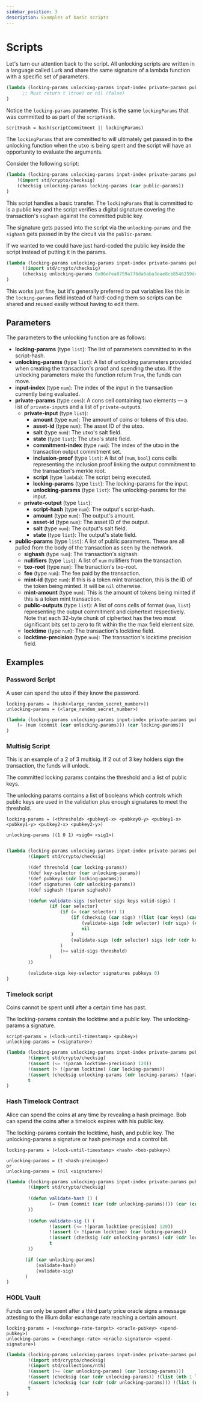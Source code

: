 ```yaml
---
sidebar_position: 3
description: Examples of basic scripts
---
```


# Scripts

Let's turn our attention back to the script. All unlocking scripts are written in a language called Lurk and share the same
signature of a lambda function with a specific set of parameters.

```lisp
(lambda (locking-params unlocking-params input-index private-params public-params)
      ;; Must return t (true) or nil (false)
)
```

Notice the `locking-params` parameter. This is the same `lockingParams` that was committed to as part of the `scriptHash`.

```
scritHash = hash(scriptCommitment || lockingParams)
```

The `lockingParams` that are committed to will ultimately get passed in to the unlocking function when the utxo is being
spent and the script will have an opportunity to evaluate the arguments.

Consider the following script:

```lisp
(lambda (locking-params unlocking-params input-index private-params public-params)
    !(import std/crypto/checksig)
    (checksig unlocking-params locking-params (car public-params))
)
```

This script handles a basic transfer. The `lockingParams` that is committed to is a public key and the script verifies
a digital signature covering the transaction's `sighash` against the committed public key.

The signature gets passed into the script via the `unlocking-params` and the `sighash` gets passed in by the circuit via 
the `public-params`.

If we wanted to we could have just hard-coded the public key inside the script instead of putting it in the params.

```lisp
(lambda (locking-params unlocking-params input-index private-params public-params)
      !(import std/crypto/checksig)
      (checksig unlocking-params 0x06efea8759a776da6aba3eae8cb8546259dcbf8b972336218eb60ebec93d5136 (car public-params))
)
```

This works just fine, but it's generally preferred to put variables like this in the `locking-params` field instead of hard-coding
them so scripts can be shared and reused easily without having to edit them.

## Parameters

The parameters to the unlocking function are as follows:

- **locking-params** (type `list`): The list of parameters committed to in the script-hash.
- **unlocking-params** (type `list`): A list of unlocking parameters provided when creating the transaction's proof and spending the utxo. If the unlocking parameters make the function return `True`, the funds can move.
- **input-index** (type `num`): The index of the input in the transaction currently being evaluated.
- **private-params** (type `cons`): A cons cell containing two elements ― a list of `private-input`s and a list of `private-output`s.
    - **private-input** (type `list`):
        - **amount** (type `num`): The amount of coins or tokens of this utxo.
        - **asset-id** (type `num`): The asset ID of the utxo.
        - **salt** (type `num`): The utxo's salt field.
        - **state** (type `list`): The utxo's state field.
        - **commitment-index** (type `num`): The index of the utxo in the transaction output commitment set.
        - **inclusion-proof** (type `list`): A list of (`num`, `bool`) cons cells representing the inclusion proof linking the output commitment to the transaction's merkle root.
        - **script** (type `lambda`): The script being executed.
        - **locking-params** (type `list`): The locking-params for the input.
        - **unlocking-params** (type `list`): The unlocking-params for the input.
    - **private-output** (type `list`):
        - **script-hash** (type `num`): The output's script-hash.
        - **amount** (type `num`): The output's amount.
        - **asset-id** (type `num`): The asset ID of the output.
        - **salt** (type `num`): The output's salt field.
        - **state** (type `list`): The output's state field.
- **public-params** (type `list`): A list of public parameters. These are all pulled from the body of the transaction as
seen by the network.
  - **sighash** (type `num`): The transaction's sighash.
  - **nullifiers** (type `list`): A list of `num` nullifiers from the transaction.
  - **txo-root** (type `num`): The tranaction's txo-root.
  - **fee** (type `num`): The fee paid by the transaction.
  - **mint-id** (type `num`): If this is a token mint transaction, this is the ID of the token being minted. It will be `nil` otherwise.
  - **mint-amount** (type `num`): This is the amount of tokens being minted if this is a token mint transaction.
  - **public-outputs** (type `list`): A list of cons cells of format (`num`, `list`) representing the output commitment and
ciphertext respectively. Note that each 32-byte chunk of ciphertext has the two most significant bits set to zero to fit within the
the max field element size.
  - **locktime** (type `num`): The transaction's locktime field.
  - **locktime-precision** (type `num`): The transaction's locktime precision field.

## Examples

### Password Script

A user can spend the utxo if they know the password. 

```
locking-params = (hash(<large_random_secret_number>))
unlocking-params = (<large_random_secret_number>)
```

```lisp
(lambda (locking-params unlocking-params input-index private-params public-params)
    (= (num (commit (car unlocking-params))) (car locking-params))
)
```

### Multisig Script

This is an example of a 2 of 3 multisig. If 2 out of 3 key holders sign the transaction, the funds will unlock.

The committed locking params contains the threshold and a list of public keys.

The unlocking params contains a list of booleans which controls which public keys are used in the validation plus
enough signatures to meet the threshold.

```
locking-params = (<threshold> <pubkey0-x> <pubkey0-y> <pubkey1-x> <pubkey1-y> <pubkey2-x> <pubkey2-y>)
                 
unlocking-params ((1 0 1) <sig0> <sig1>)
                 
```

```lisp
(lambda (locking-params unlocking-params input-index private-params public-params)
        !(import std/crypto/checksig)

        !(def threshold (car locking-params))
        !(def key-selector (car unlocking-params))
        !(def pubkeys (cdr locking-params))
        !(def signatures (cdr unlocking-params))
        !(def sighash !(param sighash))

        !(defun validate-sigs (selector sigs keys valid-sigs) (
                (if (car selector)
                    (if (= (car selector) 1)
                        (if (checksig (car sigs) !(list (car keys) (car (cdr keys))) sighash)
                            (validate-sigs (cdr selector) (cdr sigs) (cdr (cdr keys)) (+ valid-sigs 1))
                            nil
                        )
                        (validate-sigs (cdr selector) sigs (cdr (cdr keys)) valid-sigs)
                    )
                    (>= valid-sigs threshold)
                )
        ))

        (validate-sigs key-selector signatures pubkeys 0)
)
```

### Timelock script

Coins cannot be spent until after a certain time has past.


The locking-params contain the locktime and a public key. The unlocking-params a signature.

```
script-params = (<lock-until-timestamp> <pubkey>)
unlocking-params = (<signature>)
```

```lisp
(lambda (locking-params unlocking-params input-index private-params public-params)
        !(import std/crypto/checksig)
        !(assert (<= !(param locktime-precision) 120))
        !(assert (> !(param locktime) (car locking-params))
        !(assert (checksig unlocking-params (cdr locking-params) !(param sighash)))
        t
)
```

### Hash Timelock Contract

Alice can spend the coins at any time by revealing a hash preimage. 
Bob can spend the coins after a timelock expires with his public key.


The locking-params contain the locktime, hash, and public key. 
The unlocking-params a signature or hash preimage and a control bit.

```
locking-params = (<lock-until-timestamp> <hash> <bob-pubkey>)
                              
unlocking-params = (t <hash-preimage>)
or
unlocking-params = (nil <signature>)
```

```lisp
(lambda (locking-params unlocking-params input-index private-params public-params)
        !(import std/crypto/checksig)
        
        !(defun validate-hash () (
                (= (num (commit (car (cdr unlocking-params)))) (car (cdr locking-params)))
        ))
        
        !(defun validate-sig () (
                !(assert (<= !(param locktime-precision) 120))
                !(assert (> !(param locktime) (car locking-params))
                !(assert (checksig (cdr unlocking-params) (cdr (cdr locking-params)) !(param sighash)))
                t
        ))

       (if (car unlocking-params)
           (validate-hash)
           (validate-sig)
       )
)
```

### HODL Vault

Funds can only be spent after a third party price oracle signs a message attesting to the
illium dollar exchange rate reaching a certain amount. 

```
locking-params = (<exchange-rate-target> <oracle-pubkey> <spend-pubkey>)
unlocking-params = (<exchange-rate> <oracle-signature> <spend-signature>)
```

```lisp
(lambda (locking-params unlocking-params input-index private-params public-params)
        !(import std/crypto/checksig)
        !(import std/collections/nth)
        !(assert (>= (car unlocking-params) (car locking-params)))
        !(assert (checksig (car (cdr unlocking-params)) !(list (nth 1 locking-params) (nth 2 locking-params)) (car unlocking-params)))
        !(assert (checksig (car (cdr (cdr unlocking-params))) !(list (nth 3 locking-params) (nth 4 locking-params)) !(param sighash)))
        t
)
```